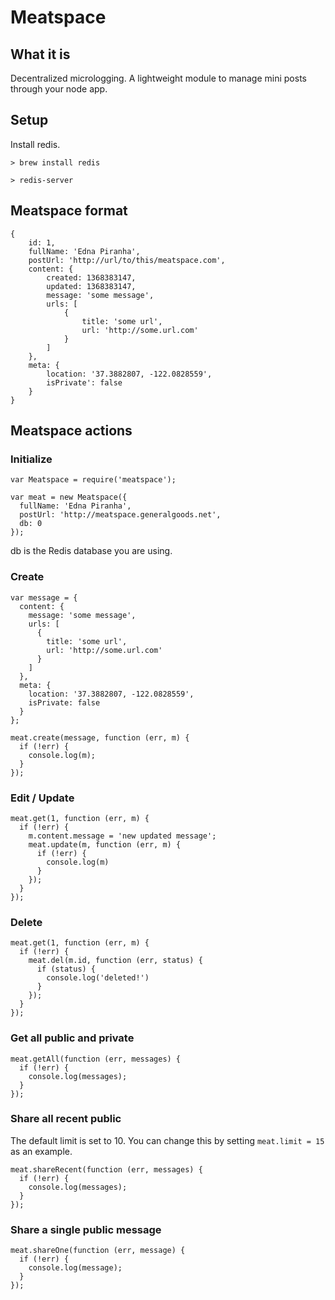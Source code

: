 # Meatspace

## What it is

Decentralized micrologging. A lightweight module to manage mini posts through your node app.

## Setup

Install redis.

    > brew install redis

    > redis-server

## Meatspace format

    {
        id: 1,
        fullName: 'Edna Piranha',
        postUrl: 'http://url/to/this/meatspace.com',
        content: {
            created: 1368383147,
            updated: 1368383147,
            message: 'some message',
            urls: [
                {
                    title: 'some url',
                    url: 'http://some.url.com'
                }
            ]
        },
        meta: {
            location: '37.3882807, -122.0828559',
            isPrivate': false
        }
    }

## Meatspace actions

### Initialize

    var Meatspace = require('meatspace');

    var meat = new Meatspace({
      fullName: 'Edna Piranha',
      postUrl: 'http://meatspace.generalgoods.net',
      db: 0
    });

db is the Redis database you are using.

### Create

    var message = {
      content: {
        message: 'some message',
        urls: [
          {
            title: 'some url',
            url: 'http://some.url.com'
          }
        ]
      },
      meta: {
        location: '37.3882807, -122.0828559',
        isPrivate: false
      }
    };

    meat.create(message, function (err, m) {
      if (!err) {
        console.log(m);
      }
    });

### Edit / Update

    meat.get(1, function (err, m) {
      if (!err) {
        m.content.message = 'new updated message';
        meat.update(m, function (err, m) {
          if (!err) {
            console.log(m)
          }
        });
      }
    });

### Delete

    meat.get(1, function (err, m) {
      if (!err) {
        meat.del(m.id, function (err, status) {
          if (status) {
            console.log('deleted!')
          }
        });
      }
    });

### Get all public and private

    meat.getAll(function (err, messages) {
      if (!err) {
        console.log(messages);
      }
    });

### Share all recent public

The default limit is set to 10. You can change this by setting `meat.limit = 15` as an example.

    meat.shareRecent(function (err, messages) {
      if (!err) {
        console.log(messages);
      }
    });

### Share a single public message

    meat.shareOne(function (err, message) {
      if (!err) {
        console.log(message);
      }
    });

